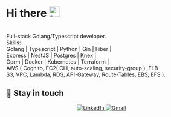 # Hi there <img src="https://user-images.githubusercontent.com/1303154/88677602-1635ba80-d120-11ea-84d8-d263ba5fc3c0.gif" width="28px" alt="hi">
<br/>
Full-stack Golang/Typescript developer. <br/>
Skills: <br/>
  Golang | Typescript | Python | Gin | Fiber | <br/>
  Express | NestJS | Postgres | Knex | <br/>
  Gorm | Docker | Kubernetes | Terraform | <br/>
  AWS ( Cognito, EC2( CLI, auto-scaling, security-group ), ELB <br/>
    S3, VPC, Lambda, RDS, API-Gateway, Route-Tables, EBS, EFS ). <br/>

## :link:	Stay in touch

<div align="center">
  <a href="https://www.linkedin.com/in/ibrahim-jamil-6933b9198/" target="_blank">
    <img alt="LinkedIn" src="https://img.shields.io/badge/linkedin-%230077B5.svg?style=for-the-badge&logo=linkedin&logoColor=white"/>
  </a>
  <a href="mailto:ibrahimjamil090@gmail.com" target="_blank">
    <img alt="Gmail" src="https://img.shields.io/badge/Mail-D14836?style=for-the-badge&logo=gmail&logoColor=white" />
  </a>
</div>
